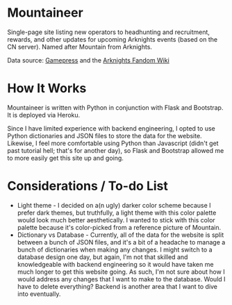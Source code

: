 
# Mountaineer

Single-page site listing new operators to headhunting and recruitment, rewards, and other updates for upcoming Arknights events (based on the CN server). Named after Mountain from Arknights.

Data source: [Gamepress](https://gamepress.gg/arknights/) and the [Arknights Fandom Wiki](https://arknights.fandom.com/wiki/Arknights_Wiki)

# How It Works
Mountaineer is written with Python in conjunction with Flask and Bootstrap. It is deployed via Heroku. 

Since I have limited experience with backend engineering, I opted to use Python dictionaries and JSON files to store the data for the website. Likewise, I feel more comfortable using Python than Javascript (didn't get past tutorial hell; that's for another day), so Flask and Bootstrap allowed me to more easily get this site up and going.

# Considerations / To-do List
- Light theme - I decided on a(n ugly) darker color scheme because I prefer dark themes, but truthfully, a light theme with this color palette would look much better aesthetically. I wanted to stick with this color palette because it's color-picked from a reference picture of Mountain.
- Dictionary vs Database - Currently, all of the data for the website is split between a bunch of JSON files, and it's a bit of a headache to manage a bunch of dictionaries when making any changes. I might switch to a database design one day, but again, I'm not that skilled and knowledgeable with backend engineering so it would have taken me much longer to get this website going. As such, I'm not sure about how I would address any changes that I want to make to the database. Would I have to delete everything? Backend is another area that I want to dive into eventually.
